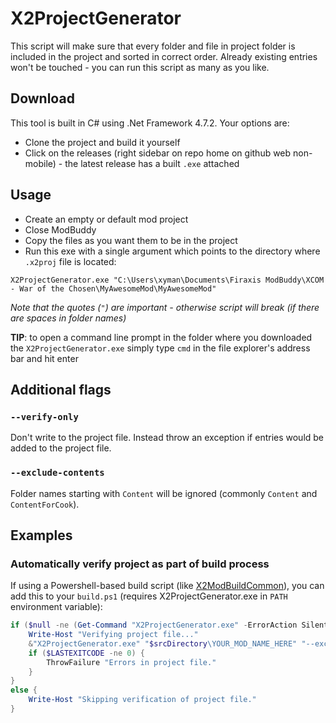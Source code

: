 # X2ProjectGenerator

This script will make sure that every folder and file in project folder is included in the project and sorted in correct order.
Already existing entries won't be touched - you can run this script as many as you like.

## Download

This tool is built in C# using .Net Framework 4.7.2. Your options are:

* Clone the project and build it yourself
* Click on the releases (right sidebar on repo home on github web non-mobile) - the latest release has a built `.exe` attached

## Usage

* Create an empty or default mod project
* Close ModBuddy
* Copy the files as you want them to be in the project
* Run this exe with a single argument which points to the directory where `.x2proj` file is located:

```
X2ProjectGenerator.exe "C:\Users\xyman\Documents\Firaxis ModBuddy\XCOM - War of the Chosen\MyAwesomeMod\MyAwesomeMod"
``` 

*Note that the quotes (`"`) are important - otherwise script will break (if there are spaces in folder names)*

**TIP**: to open a command line prompt in the folder where you downloaded the `X2ProjectGenerator.exe`
simply type `cmd` in the file explorer's address bar and hit enter

## Additional flags

### `--verify-only`

Don't write to the project file. Instead throw an exception if entries would be added to the project file.

### `--exclude-contents`

Folder names starting with `Content` will be ignored (commonly `Content` and `ContentForCook`).

## Examples

### Automatically verify project as part of build process

If using a Powershell-based build script (like [X2ModBuildCommon](https://github.com/X2CommunityCore/X2ModBuildCommon)), you
can add this to your `build.ps1` (requires X2ProjectGenerator.exe in `PATH` environment variable):

```ps1
if ($null -ne (Get-Command "X2ProjectGenerator.exe" -ErrorAction SilentlyContinue)) {
    Write-Host "Verifying project file..."
    &"X2ProjectGenerator.exe" "$srcDirectory\YOUR_MOD_NAME_HERE" "--exclude-contents" "--verify-only"
    if ($LASTEXITCODE -ne 0) {
        ThrowFailure "Errors in project file."
    }
}
else {
    Write-Host "Skipping verification of project file."
}
```
